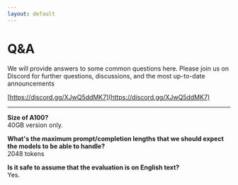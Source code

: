 ```yaml
---
layout: default
---
```


# Q&A
We will provide answers to some common questions here. Please join us on Discord for further questions, discussions, and the most up-to-date announcements<br>

[https://discord.gg/XJwQ5ddMK7](https://discord.gg/XJwQ5ddMK7)

---

**Size of A100?** <br>
40GB version only. 

**What's the maximum prompt/completion lengths that we should expect the models to be able to handle?** <br>
2048 tokens

**Is it safe to assume that the evaluation is on English text?** <br>
Yes. 

